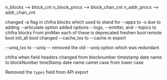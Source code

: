 n_blocks --> block_cnt
n_block_procs --> block_chan_cnt
n_addr_procs --> addr_chan_cnt

changed -a flag in chifra blocks which used to stand for --apps to -s due to adding --articulate option
added options --logs, --emitter, and --topics to chifra blocks
From pinMan each of these is deprecated
	freshen  bool
	remote   bool
	init_all bool
changed --cache_txs to --cache in export



--uniq_txs to --uniq -- removed the old --uniq option which was redundant


chifra when
	field headers changed from
		blocknumber	timestamp	date	name
	to
		blockNumber	timeStamp	date	name
	camel case from lower case


Removed the `types` field from API export